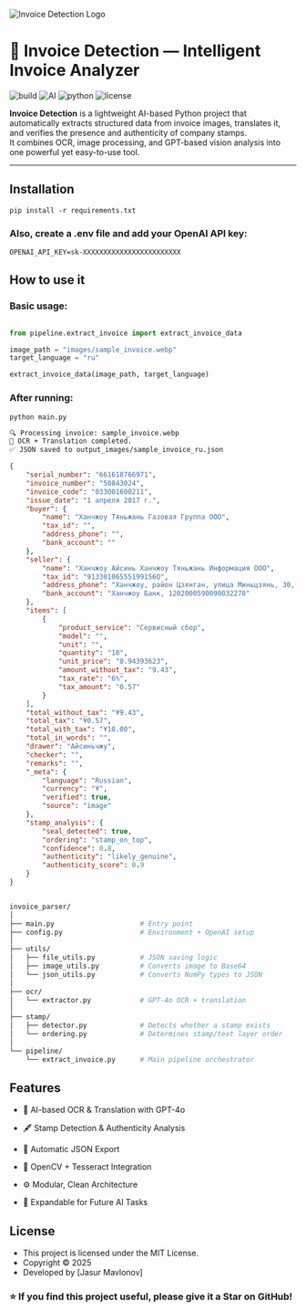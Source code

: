 ![Invoice Detection Logo](images/logo/invoice_logo.jpeg)

# 💼 Invoice Detection — Intelligent Invoice Analyzer

![build](https://badgen.net/badge/status/stable/green?icon=github)
![AI](https://badgen.net/badge/powered%20by/OpenAI-GPT4o/purple)
![python](https://badgen.net/badge/python/3.10+/blue)
![license](https://badgen.net/badge/license/MIT/yellow)

**Invoice Detection** is a lightweight AI-based Python project that automatically extracts structured data from invoice images, translates it, and verifies the presence and authenticity of company stamps.  
It combines OCR, image processing, and GPT-based vision analysis into one powerful yet easy-to-use tool.

---

## Installation

```shell
pip install -r requirements.txt
```

### Also, create a .env file and add your OpenAI API key:

```shell
OPENAI_API_KEY=sk-XXXXXXXXXXXXXXXXXXXXXXXX
```


## How to use it

### Basic usage:
```python

from pipeline.extract_invoice import extract_invoice_data

image_path = "images/sample_invoice.webp"
target_language = "ru"

extract_invoice_data(image_path, target_language)
```

### After running:

```shell
python main.py
```

```bash
🔍 Processing invoice: sample_invoice.webp
📄 OCR + Translation completed.
✅ JSON saved to output_images/sample_invoice_ru.json
```


```json
{
    "serial_number": "661618766971",
    "invoice_number": "50843024",
    "invoice_code": "033001600211",
    "issue_date": "1 апреля 2017 г.",
    "buyer": {
        "name": "Ханчжоу Тяньжань Газовая Группа ООО",
        "tax_id": "",
        "address_phone": "",
        "bank_account": ""
    },
    "seller": {
        "name": "Ханчжоу Айсинь Ханчжоу Тяньжань Информация ООО",
        "tax_id": "91330106555199156Q",
        "address_phone": "Ханчжоу, район Цзянган, улица Миньцзянь, 30, 0571-81029350",
        "bank_account": "Ханчжоу Банк, 1202000590090032278"
    },
    "items": [
        {
            "product_service": "Сервисный сбор",
            "model": "",
            "unit": "",
            "quantity": "10",
            "unit_price": "0.94393623",
            "amount_without_tax": "9.43",
            "tax_rate": "6%",
            "tax_amount": "0.57"
        }
    ],
    "total_without_tax": "¥9.43",
    "total_tax": "¥0.57",
    "total_with_tax": "¥10.00",
    "total_in_words": "",
    "drawer": "Айсиньчжу",
    "checker": "",
    "remarks": "",
    "_meta": {
        "language": "Russian",
        "currency": "¥",
        "verified": true,
        "source": "image"
    },
    "stamp_analysis": {
        "seal_detected": true,
        "ordering": "stamp_on_top",
        "confidence": 0.8,
        "authenticity": "likely_genuine",
        "authenticity_score": 0.9
    }
}
```


```bash

invoice_parser/
│
├── main.py                     # Entry point
├── config.py                   # Environment + OpenAI setup
│
├── utils/
│   ├── file_utils.py           # JSON saving logic
│   ├── image_utils.py          # Converts image to Base64
│   └── json_utils.py           # Converts NumPy types to JSON
│
├── ocr/
│   └── extractor.py            # GPT-4o OCR + translation
│
├── stamp/
│   ├── detector.py             # Detects whether a stamp exists
│   └── ordering.py             # Determines stamp/text layer order
│
└── pipeline/
    └── extract_invoice.py      # Main pipeline orchestrator


```


## Features

 - 🤖 AI-based OCR & Translation with GPT-4o

 - 🖋️ Stamp Detection & Authenticity Analysis

 - 💾 Automatic JSON Export

 - 🧠 OpenCV + Tesseract Integration

 - ⚙️ Modular, Clean Architecture

 - 🧩 Expandable for Future AI Tasks


## License

 - This project is licensed under the MIT License.
 - Copyright © 2025
 - Developed by [Jasur Mavlonov]



 ### ⭐ If you find this project useful, please give it a Star on GitHub!
